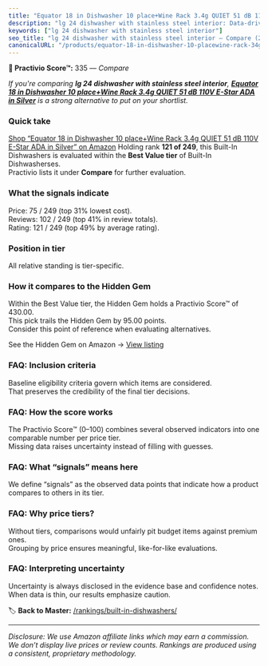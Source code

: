 ```yaml
---
title: "Equator 18 in Dishwasher 10 place+Wine Rack 3.4g QUIET 51 dB 110V E-Star ADA in Silver"
description: "lg 24 dishwasher with stainless steel interior: Data-driven ranking using the Practivio Score™. Positioned by quality, value, demand, findability, momentum."
keywords: ["lg 24 dishwasher with stainless steel interior"]
seo_title: "lg 24 dishwasher with stainless steel interior — Compare (2025)"
canonicalURL: "/products/equator-18-in-dishwasher-10-placewine-rack-34g-quiet-51-db-110v-e-star-ada-in-silver-B0BVKMBYCK/"
---
```


**🛒 Practivio Score™:** 335 — _Compare_


*If you're comparing **lg 24 dishwasher with stainless steel interior**, **[Equator 18 in Dishwasher 10 place+Wine Rack 3.4g QUIET 51 dB 110V E-Star ADA in Silver](https://www.amazon.com/dp/B0BVKMBYCK?tag=practivio-20)** is a strong alternative to put on your shortlist.*
### Quick take
[Shop “Equator 18 in Dishwasher 10 place+Wine Rack 3.4g QUIET 51 dB 110V E-Star ADA in Silver” on Amazon](https://www.amazon.com/dp/B0BVKMBYCK?tag=practivio-20)
Holding rank **121 of 249**, this Built-In Dishwashers is evaluated within the **Best Value tier** of Built-In Dishwasherses.  
Practivio lists it under **Compare** for further evaluation.

### What the signals indicate
Price: 75 / 249 (top 31% lowest cost).  
Reviews: 102 / 249 (top 41% in review totals).  
Rating: 121 / 249 (top 49% by average rating).  

### Position in tier
All relative standing is tier-specific.

### How it compares to the Hidden Gem
Within the Best Value tier, the Hidden Gem holds a Practivio Score™ of 430.00.  
This pick trails the Hidden Gem by 95.00 points.  
Consider this point of reference when evaluating alternatives.  

See the Hidden Gem on Amazon → [View listing](https://www.amazon.com/dp/B09ST4M8VF?tag=practivio-20)

### FAQ: Inclusion criteria
Baseline eligibility criteria govern which items are considered.  
That preserves the credibility of the final tier decisions.

### FAQ: How the score works
The Practivio Score™ (0–100) combines several observed indicators into one comparable number per price tier.  
Missing data raises uncertainty instead of filling with guesses.

### FAQ: What “signals” means here
We define “signals” as the observed data points that indicate how a product compares to others in its tier.

### FAQ: Why price tiers?
Without tiers, comparisons would unfairly pit budget items against premium ones.  
Grouping by price ensures meaningful, like-for-like evaluations.

### FAQ: Interpreting uncertainty
Uncertainty is always disclosed in the evidence base and confidence notes.  
When data is thin, our results emphasize caution.

<!-- Missing template for Compare/CompareWithinPriceClass -->


🏷️ **Back to Master:** [/rankings/built-in-dishwashers/](/rankings/built-in-dishwashers/)

---
_Disclosure: We use Amazon affiliate links which may earn a commission. We don’t display live prices or review counts. Rankings are produced using a consistent, proprietary methodology._
